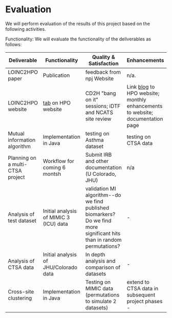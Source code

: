 # Evaluation

We will perform evaluation of the results of this project based on the following activities.


Functionality:
We will evaluate the functionality of the deliverables as follows:

Deliverable | Functionality | Quality & Satisfaction | Enhancements | Milestone
-- | -- | -- | -- | --
LOINC2HPO paper | Publication |  feedback from npj Website | n/a. | done, see [Zhang et al, 2019](https://www.nature.com/articles/s41746-019-0110-4).
LOINC2HPO website | [tab](https://hpo.jax.org/app/browse/term/HP:0002153) on HPO website | CD2H "bang on it" sessions; iDTF and NCATS site review | Link [blog](https://npjdigitalmedcommunity.nature.com/users/256992-aaron-zhang/posts/48542-integrating-laboratory-tests-for-deep-phenotyping-and-biomarker-discovery) to HPO website; monthly enhancements to website; documentation page| https://github.com/data2health/ehr2HPO.prj/milestone/4
Mutual information algorithm | Implementation in Java | testing on Asthma dataset | testing on CTSA data| Milestone
Planning on a multi-CTSA project  | Workflow for coming 6 montsh | Submit IRB and other documentation (U Colorado, JHU) | n/a| https://github.com/data2health/ehr2HPO.prj/milestone/9
Analysis of test dataset | Initial analysis of MIMIC 3 (ICU) data | validation MI algorithm--do we find published biomarkers? Do we find more significant hits than in random permutations? | -| https://github.com/data2health/ehr2HPO.prj/milestone/9
Analysis of CTSA data | Initial analysis of JHU/Colorado data | In depth analysis and comparison of datasets | - | https://github.com/data2health/ehr2HPO.prj/milestone/5
Cross-site clustering | Implementation in Java | Testing on MIMIC data (permutations to simulate 2 datasets) | extend to CTSA data in subsequent project phases -| https://github.com/data2health/ehr2HPO.prj/milestone/10

